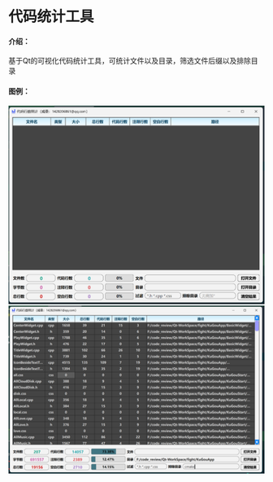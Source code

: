 # 代码统计工具

#### 介绍：
基于Qt的可视化代码统计工具，可统计文件以及目录，筛选文件后缀以及排除目录
#### 图例：
![输入图片说明](image1.png)
![输入图片说明](image2.png)

